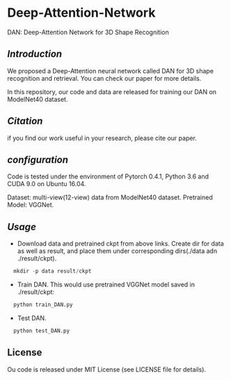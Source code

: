 # Deep-Attention-Network
DAN: Deep-Attention Network for 3D Shape Recognition

## _Introduction_

We proposed a Deep-Attention neural network called DAN for 3D shape recognition and retrieval. You can check our paper for more details.

In this repository, our code and data are released for training our DAN on ModelNet40 dataset.

## _Citation_

if you find our work useful in your research, please cite our paper.


## _configuration_
Code is tested under the environment of Pytorch 0.4.1, Python 3.6 and CUDA 9.0 on Ubuntu 16.04.

Dataset: multi-view(12-view) data from ModelNet40 dataset.
Pretrained Model: VGGNet.

## _Usage_
* Download data and pretrained ckpt from above links. Create dir for data as well as result, and place them under corresponding dirs(./data adn ./result/ckpt).

```python
  mkdir -p data result/ckpt
```

* Train DAN. This would use pretrained VGGNet model saved in ./result/ckpt:

```python
  python train_DAN.py
```
* Test DAN. 
```python
  python test_DAN.py
```

## License

Ou code is released under MIT License (see LICENSE file for details).
